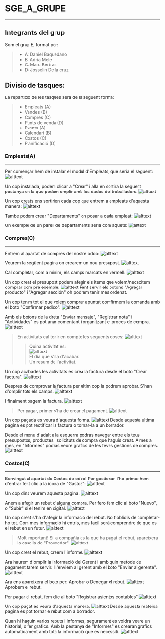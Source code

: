 # SGE_A_GRUPE
-------------
## Integrants del grup
Som el grup E, format per:
>* A: Daniel Baquedano
>* B: Adria Mele
>* C: Marc Bertran
>* D: Josselin De la cruz

## Divisio de tasques:
La repartició de les tasques sera de la seguent forma:
>* Empleats (A)
>* Vendes (B)
>* Compres (C)
>* Punts de venda (D)
>* Events (A)
>* Calendari (B)
>* Costos (C)
>* Planificació (D)

### Empleats(A)
----
Per començar hem de instalar el modul d'Empleats, que seria el seguent:
![alttext](img/Empleats/AplicacióEmpleats.png "Aplicació")

Un cop instalada, podem clicar a "Crear" i alla en sortira la seguent pestanya en la que podem omplir amb les dades del treballadors.
![alttext](img/Empleats/TestCreacioEmpleats.png "Test Exemple Empleats")

Un cop creats ens sortirien cada cop que entrem a empleats d'aquesta manera:
![alttext](img/Empleats/ExempleEmpleatsCreats.png "Exemple Empleats")

Tambe podem crear "Departaments" on posar a cada empleat:
![alttext](img/Empleats/TestDepartamentos.png "Test Departament")

Un exemple de un parell de departaments seria com aquets:
![alttext](img/Empleats/EjemploDepartamentos.png "Exemple Departaments")

### Compres(C)
----
Entrem al apartat de compres del nostre odoo:
![alttext](img/Compres/1entrarCompres.png "Entrar a compres")

Veurem la següent pagina on crearem un nou presupost.
![alttext](img/Compres/2nouPresupost.png "Creem nou presupost")

Cal completar, com a minim, els camps marcats en vermell:
![alttext](img/Compres/3presuCreat.png "P00001")

Un cop creat el presupost podem afegir els items que volem/nececitem comprar com pre exemple:
![alttext](img/Compres/4afegirProductes.png "Afegir productes")
Fent servir els botons "Agregar producto" i "Agregar sección" oh podrem tenir mes ordenat.

Un cop tenim tot el que volem comprar apuntat comfirmem la comanda amb el boto "Confirmar pedido".
![alttext](img/Compres/5confirmemComanda.png "Confirmar comanda")

Amb els botons de la dreta "Enviar mensaje", "Registrar nota" i "Actividades" es pot anar comentant i organitzant el proces de compra.
![alttext](img/Compres/6seguimentPressu.png "Seguiment pressupost")

>En activitats cal tenir en compte les seguents coses:
>![alttext](img/Compres/6.1Activitats.png "Activitats")     
>>Quina activitat es:   
>>![alttext](img/Compres/6.2tipusActivitat.png "Tipus Activitats")    
>>El dia que s'ha d'acabar.     
>>Un resum de l'activitat.

Un cop acabades les activitats es crea la factura desde el boto "Crear factura".
![alttext](img/Compres/7crearFactura.png "Crear factura")

Despres de comprovar la factura per ultim cop la podrem aprobar. S'han d'omplir tots els camps.
![alttext](img/Compres/8confirmarFactura.png "Confirmar Factura")

I finalment pagem la factura.
![alttext](img/Compres/9pagarFactura.png "Pagar factura")

>Per pagar, primer s'ha de crear el pagament.
>![alttext](img/Compres/10crearPago.png "Crear pagament")

Un cop pagada es veura d'aquesta forma.
![alttext](img/Compres/11facturaPagada.png "Factura pagada")
Desde aquesta ultima pagina es pot rectificar la factura o tornar-la a un borrador.

Desde el menu d'adalt a la esquerra podras navegar entre els teus presupostos, productes i solicituts de compra que haguis creat. A mes a mes, en "Informes" podras veure grafics de les teves gestions de compres.
![alttext](img/Compres/12mesInfo.png "Mes informació")

### Costos(C)
----
Benvingut al apartat de Costos de odoo! Per gestionar-l'ho primer hem d'entrar fent clic a la icona de "Gastos":
![alttext](img/Costos/1Entrar.png "Entrar a Costos")

Un cop dins veurem aquesta pagina.
![alttext](img/Costos/2Principal.png "Pagina principal")

Anem a afegir un rebut d'alguna compra. Per fero fem clic al boto "Nuevo", o "Subir" si el tenim en digital.
![alttext](img/Costos/3CrearRebut.png "Crear rebut")

Un cop creat s'ha d'afegir la informació del rebut. No t'oblidis de completar-ho tot. Com mes informació hi entris, mes facil serà comprendre de que es el rebut en un futur.
![alttext](img/Costos/4OmplirRebut.png "Omplir rebut")
> Molt important! Si la compañia es la que ha pagat el rebut, apareixera la casella de "Proveedor". 
>![alttext](img/Costos/4.1PagatXcompanyia.png)

Un cop creat el rebut, creem l'informe.
![alttext](img/Costos/5CrearInforme.png "Crear informe")

Ara haurem d'omplir la informació del Gerent i amb quin metode de pagament farem servir. I l'enviem al gerent amb el boto "Enviar al gerente".
![alttext](img/Costos/6OmplirEnviarInforme.png "Omplir i enviar")

Ara ens apareixera el boto per: Aprobar o Denegar el rebut.
![alttext](img/Costos/7Aprobar.png "Aprobar")
Aprobem el rebut.

Per pagar el rebut, fem clic al boto "Registrar asientos contables"
![alttext](img/Costos/8Pagem.png "Pagar el rebut")

Un cop pagat es veura d'aquesta manera.
![alttext](img/Costos/9Pagat.png)
Desde aquesta mateixa pagina es pot tornar e rebut com a borrador.

Quan hi haguin varios rebuts i informes, segurament es voldra veure un historial, o fer grafics. Amb la pestanya de "Informes" es crearan grafics automaticament amb tota la informació que es necessiti.
![alttext](img/Costos/10mesinfo.png "Mes informació")